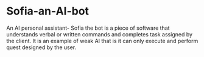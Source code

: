 # Sofia-an-AI-bot
An AI personal assistant- Sofia the bot is a piece of software that understands verbal or written commands and completes task assigned by the client. It is an example of weak AI that is it can only execute and perform quest designed by the user.
